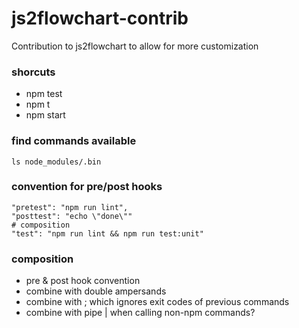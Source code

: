 # js2flowchart-contrib
Contribution to js2flowchart to allow for more customization

### shorcuts
* npm test
* npm t
* npm start

### find commands available
    ls node_modules/.bin
    
### convention for pre/post hooks
    "pretest": "npm run lint",
    "posttest": "echo \"done\""
    # composition
    "test": "npm run lint && npm run test:unit"

### composition
* pre & post hook convention
* combine with double ampersands
* combine with ; which ignores exit codes of previous commands
* combine with pipe | when calling non-npm commands?

